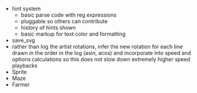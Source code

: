 * hint system
    * basic parse code with reg expressions
    * pluggable so others can contribute
    * history of hints shown
    * basic markup for text color and formatting
* save_svg
* rather than log the artist rotations, infer the new rotation
    for each line drawn in the order in the log (asin, acos) and
    incorporate into speed and options calculations so this does not
    slow down extremely higher speed playbacks
* Sprite
* Maze
* Farmer

